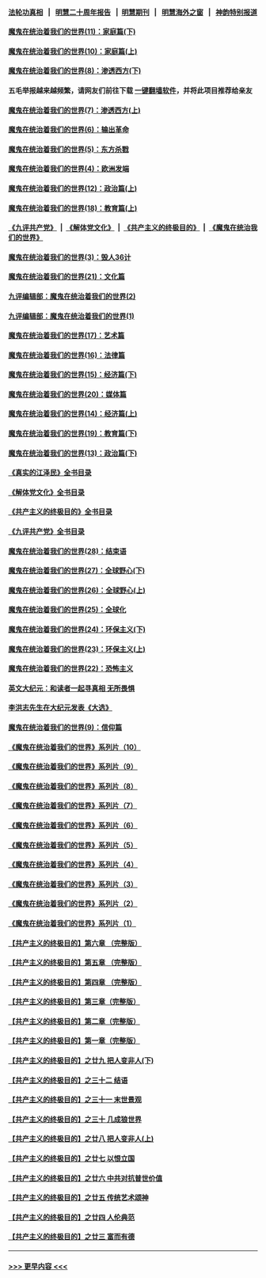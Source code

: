 #### [法轮功真相](https://github.com/gfw-breaker/truth/blob/master/README.md?t=0) &nbsp;&nbsp;|&nbsp;&nbsp; [明慧二十周年报告](https://github.com/gfw-breaker/mh-reports/blob/master/README.md?t=0) &nbsp;&nbsp;|&nbsp;&nbsp;[明慧期刊](https://github.com/gfw-breaker/mh-qikan) &nbsp;&nbsp;|&nbsp;&nbsp; [明慧海外之窗](https://github.com/gfw-breaker/mh-news/blob/master/README.md?t=0) &nbsp;&nbsp;|&nbsp;&nbsp; [神韵特别报道](https://github.com/gfw-breaker/mh-news/blob/master/shenyun.md?t=0)
#### [魔鬼在统治着我们的世界(11)：家庭篇(下)](../pages/nsc422/n10440961.md?t=12220643) 
#### [魔鬼在统治着我们的世界(10)：家庭篇(上)](../pages/nsc422/n10435448.md?t=12220643) 
#### [魔鬼在统治着我们的世界(8)：渗透西方(下)](../pages/nsc422/n10429603.md?t=12220643) 
#### 五毛举报越来越频繁，请网友们前往下载 [一键翻墙软件](https://github.com/gfw-breaker/ssr-accounts)，并将此项目推荐给亲友
#### [魔鬼在统治着我们的世界(7)：渗透西方(上)](../pages/nsc422/n10426013.md?t=12220643) 
#### [魔鬼在统治着我们的世界(6)：输出革命](../pages/nsc422/n10421536.md?t=12220643) 
#### [魔鬼在统治着我们的世界(5)：东方杀戮](../pages/nsc422/n10417707.md?t=12220643) 
#### [魔鬼在统治着我们的世界(4)：欧洲发端](../pages/nsc422/n10414890.md?t=12220643) 
#### [魔鬼在统治着我们的世界(12)：政治篇(上)](../pages/nsc422/n10444576.md?t=12220643) 
#### [魔鬼在统治着我们的世界(18)：教育篇(上)](../pages/nsc422/n10526970.md?t=12220643) 
#### [《九评共产党》](https://github.com/begood0513/9ping.md/blob/master/README.md) &nbsp;|&nbsp; [《解体党文化》](../../../../jtdwh.md/blob/master/README.md)  &nbsp;|&nbsp; [《共产主义的终极目的》](../../../../gczydzjmd.md/blob/master/README.md) &nbsp;|&nbsp; [《魔鬼在统治我们的世界》](../../../../mgztzwmdsj.md/blob/master/README.md) 
#### [魔鬼在统治着我们的世界(3)：毁人36计](../pages/nsc422/n10411583.md?t=12220643) 
#### [魔鬼在统治着我们的世界(21)：文化篇](../pages/nsc422/n10597706.md?t=12220643) 
#### [九评编辑部：魔鬼在统治着我们的世界(2)](../pages/nsc422/n10410036.md?t=12220643) 
#### [九评编辑部：魔鬼在统治着我们的世界(1)](../pages/nsc422/n10406825.md?t=12220643) 
#### [魔鬼在统治着我们的世界(17)：艺术篇](../pages/nsc422/n10499093.md?t=12220643) 
#### [魔鬼在统治着我们的世界(16)：法律篇](../pages/nsc422/n10485969.md?t=12220643) 
#### [魔鬼在统治着我们的世界(15)：经济篇(下)](../pages/nsc422/n10469975.md?t=12220643) 
#### [魔鬼在统治着我们的世界(20)：媒体篇](../pages/nsc422/n10586579.md?t=12220643) 
#### [魔鬼在统治着我们的世界(14)：经济篇(上)](../pages/nsc422/n10457370.md?t=12220643) 
#### [魔鬼在统治着我们的世界(19)：教育篇(下)](../pages/nsc422/n10564808.md?t=12220643) 
#### [魔鬼在统治着我们的世界(13)：政治篇(下)](../pages/nsc422/n10448270.md?t=12220643) 
#### [《真实的江泽民》全书目录](../pages/nsc422/n13721399.md?t=12220643) 
#### [《解体党文化》全书目录](../pages/nsc422/n13721157.md?t=12220643) 
#### [《共产主义的终极目的》全书目录](../pages/nsc422/n13721048.md?t=12220643) 
#### [《九评共产党》全书目录](../pages/nsc422/n13708085.md?t=12220643) 
#### [魔鬼在统治着我们的世界(28)：结束语](../pages/nsc422/n10936246.md?t=12220643) 
#### [魔鬼在统治着我们的世界(27)：全球野心(下)](../pages/nsc422/n10928319.md?t=12220643) 
#### [魔鬼在统治着我们的世界(26)：全球野心(上)](../pages/nsc422/n10900318.md?t=12220643) 
#### [魔鬼在统治着我们的世界(25)：全球化](../pages/nsc422/n10788205.md?t=12220643) 
#### [魔鬼在统治着我们的世界(24)：环保主义(下)](../pages/nsc422/n10695307.md?t=12220643) 
#### [魔鬼在统治着我们的世界(23)：环保主义(上)](../pages/nsc422/n10688613.md?t=12220643) 
#### [魔鬼在统治着我们的世界(22)：恐怖主义](../pages/nsc422/n10614727.md?t=12220643) 
#### [英文大纪元：和读者一起寻真相 无所畏惧](../pages/nsc422/n12542027.md?t=12220643) 
#### [李洪志先生在大纪元发表《大选》](../pages/nsc422/n12534746.md?t=12220643) 
#### [魔鬼在统治着我们的世界(9)：信仰篇](../pages/nsc422/n10432159.md?t=12220643) 
#### [《魔鬼在统治着我们的世界》系列片（10）](../pages/nsc422/n12292670.md?t=12220643) 
#### [《魔鬼在统治着我们的世界》系列片（9）](../pages/nsc422/n12290859.md?t=12220643) 
#### [《魔鬼在统治着我们的世界》系列片（8）](../pages/nsc422/n12287445.md?t=12220643) 
#### [《魔鬼在统治着我们的世界》系列片（7）](../pages/nsc422/n12283425.md?t=12220643) 
#### [《魔鬼在统治着我们的世界》系列片（6）](../pages/nsc422/n12282314.md?t=12220643) 
#### [《魔鬼在统治着我们的世界》系列片（5）](../pages/nsc422/n12281419.md?t=12220643) 
#### [《魔鬼在统治着我们的世界》系列片（4）](../pages/nsc422/n12274024.md?t=12220643) 
#### [《魔鬼在统治着我们的世界》系列片（3）](../pages/nsc422/n12271322.md?t=12220643) 
#### [《魔鬼在统治着我们的世界》系列片（2）](../pages/nsc422/n12269049.md?t=12220643) 
#### [《魔鬼在统治着我们的世界》系列片（1）](../pages/nsc422/n12267575.md?t=12220643) 
#### [【共产主义的终极目的】第六章 （完整版）](../pages/nsc422/n11428913.md?t=12220643) 
#### [【共产主义的终极目的】第五章 （完整版）](../pages/nsc422/n11428912.md?t=12220643) 
#### [【共产主义的终极目的】第四章 （完整版）](../pages/nsc422/n11428907.md?t=12220643) 
#### [【共产主义的终极目的】第三章（完整版）](../pages/nsc422/n11428848.md?t=12220643) 
#### [【共产主义的终极目的】第二章（完整版）](../pages/nsc422/n11428831.md?t=12220643) 
#### [【共产主义的终极目的】第一章（完整版）](../pages/nsc422/n11417651.md?t=12220643) 
#### [【共产主义的终极目的】之廿九 把人变非人(下)](../pages/nsc422/n11344140.md?t=12220643) 
#### [【共产主义的终极目的】之三十二 结语](../pages/nsc422/n11360535.md?t=12220643) 
#### [【共产主义的终极目的】之三十一 末世景观](../pages/nsc422/n11351129.md?t=12220643) 
#### [【共产主义的终极目的】之三十 几成狼世界](../pages/nsc422/n11348280.md?t=12220643) 
#### [【共产主义的终极目的】之廿八 把人变非人(上)](../pages/nsc422/n11340492.md?t=12220643) 
#### [【共产主义的终极目的】之廿七 以恨立国](../pages/nsc422/n11336944.md?t=12220643) 
#### [【共产主义的终极目的】之廿六 中共对抗普世价值](../pages/nsc422/n11324785.md?t=12220643) 
#### [【共产主义的终极目的】之廿五 传统艺术颂神](../pages/nsc422/n11296396.md?t=12220643) 
#### [【共产主义的终极目的】之廿四 人伦典范](../pages/nsc422/n11296397.md?t=12220643) 
#### [【共产主义的终极目的】之廿三 富而有德](../pages/nsc422/n11283598.md?t=12220643) 

----
#### [ >>> 更早内容 <<< ](../indexes/nsc422-earlier.md)
